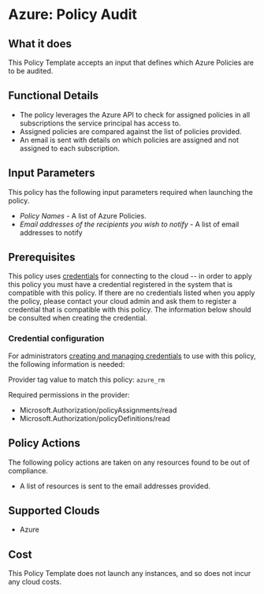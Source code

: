 # Azure: Policy Audit

## What it does

This Policy Template accepts an input that defines which Azure Policies are to be audited.

## Functional Details

- The policy leverages the Azure API to check for assigned policies in all subscriptions the service principal has access to.
- Assigned policies are compared against the list of policies provided.
- An email is sent with details on which policies are assigned and not assigned to each subscription.

## Input Parameters

This policy has the following input parameters required when launching the policy.

- *Policy Names* - A list of Azure Policies.
- *Email addresses of the recipients you wish to notify* - A list of email addresses to notify

## Prerequisites

This policy uses [credentials](https://docs.rightscale.com/policies/users/guides/credential_management.html) for connecting to the cloud -- in order to apply this policy you must have a credential registered in the system that is compatible with this policy. If there are no credentials listed when you apply the policy, please contact your cloud admin and ask them to register a credential that is compatible with this policy. The information below should be consulted when creating the credential.

### Credential configuration

For administrators [creating and managing credentials](https://docs.rightscale.com/policies/users/guides/credential_management.html) to use with this policy, the following information is needed:

Provider tag value to match this policy: `azure_rm`

Required permissions in the provider:

- Microsoft.Authorization/policyAssignments/read
- Microsoft.Authorization/policyDefinitions/read

## Policy Actions

The following policy actions are taken on any resources found to be out of compliance.

- A list of resources is sent to the email addresses provided.

## Supported Clouds

- Azure

## Cost

This Policy Template does not launch any instances, and so does not incur any cloud costs.
